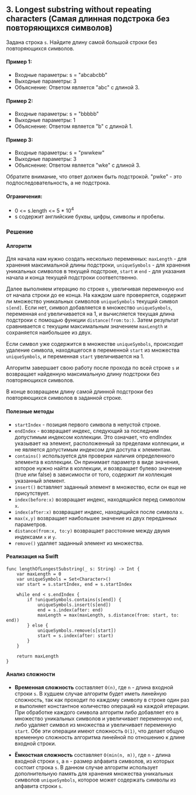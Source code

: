 ## 3. Longest substring without repeating characters (Самая длинная подстрока без повторяющихся символов)

Задана строка `s`. Найдите длину самой большой строки без повторяющихся символов.

#### Пример 1:

- Входные параметры: s = "abcabcbb"
- Выходные параметры: 3
- Объяснение: Ответом является "abc" с длиной 3.

#### Пример 2:

- Входные параметры: s = "bbbbb"
- Выходные параметры: 1
- Объяснение: Ответом является "b" с длиной 1.

#### Пример 3:

- Входные параметры: s = "pwwkew"
- Выходные параметры: 3
- Объяснение: Ответом является "wke" с длиной 3.

Обратите внимание, что ответ должен быть подстрокой. "pwke" - это подпоследовательность, а не подстрока.

#### Ограничения:

- 0 <= s.length <= 5 * 10<sup>4</sup>
- s содержит английские буквы, цифры, символы и пробелы.

### Решение

#### Алгоритм

Для начала нам нужно создать несколько переменных: `maxLength` - для хранения максимальной длины подстроки, `uniqueSymbols` - для хранения уникальных символов в текущей подстроке, `start` и `end` - для указания начала и конца текущей подстроки соответственно.

Далее выполняем итерацию по строке `s`, увеличивая переменную `end` от начала строки до ее конца. На каждом шаге проверяется, содержит ли множество уникальных символов `uniqueSymbols` текущий символ `s[end]`. Если нет, символ добавляется в множество `uniqueSymbols`, переменная `end` увеличивается на 1, и вычисляется текущая длина подстроки с помощью функции `distance(from:to:)`. Затем результат сравнивается с текущим максимальным значением `maxLength` и сохраняется наибольшее из двух.

Если символ уже содержится в множестве `uniqueSymbols`, происходит удаление символа, находящегося в переменной `start` из множества `uniqueSymbols`, и переменная `start` увеличивается на 1.

Алгоритм завершает свою работу после прохода по всей строке `s` и возвращает найденную максимальную длину подстроки без повторяющихся символов.

В конце возвращаем длину самой длинной подстроки без повторяющихся символов в заданной строке.

#### Полезные методы

- `startIndex` - позиция первого символа в непустой строке.
- `endIndex` - возвращает индекс, следующий за последним допустимым индексом коллекции. Это означает, что endIndex указывает на элемент, расположенный за пределами коллекции, и не является допустимым индексом для доступа к элементам.
- `contains()` используется для проверки наличия определенного элемента в коллекции. Он принимает параметр в виде значения, которое нужно найти в коллекции, и возвращает булево значение (true или false) в зависимости от того, содержит ли коллекция указанный элемент.
- `insert()` вставляет заданный элемент в множество, если он еще не присутствует.
- `index(before:x)` возвращает индекс, находящийся перед символом `x`.
- `index(after:x)` возвращает индекс, находящийся после символа `x`.
- `max(x,y)` возвращает наибольшее значение из двух переданных параметров.
- `distance(from:x, to:y)` возвращает расстояние между двумя индексами `x` и `y`.
- `remove()` удаляет заданный элемент из множества.

#### Реализация на Swift

```
func lengthOfLongestSubstring(_ s: String) -> Int {
    var maxLength = 0
    var uniqueSymbols = Set<Character>()
    var start = s.startIndex, end = s.startIndex
    
    while end < s.endIndex {
        if !uniqueSymbols.contains(s[end]) {
            uniqueSymbols.insert(s[end])
            end = s.index(after: end)
            maxLength = max(maxLength, s.distance(from: start, to: end))
        } else {
            uniqueSymbols.remove(s[start])
            start = s.index(after: start)
        }
    }
    
    return maxLength
}
```

#### Анализ сложности

- **Временная сложность** cоставляет `O(n)`, где `n` - длина входной строки `s`. В худшем случае алгоритм будет иметь линейную сложность, так как проходит по каждому символу в строке один раз и выполняет константное количество операций на каждой итерации. При обработке каждого символа алгоритм либо добавляет его в множество уникальных символов и увеличивает переменную `end`, либо удаляет символ из множества и увеличивает переменную `start`. Обе эти операции имеют сложность `O(1)`, что делает общую временную сложность алгоритма линейной по отношению к длине входной строки.

- **Ëмкостная сложность** составляет `O(min(n, m))`, где `n` - длина входной строки `s`, а `m` - размер алфавита символов, из которых состоит строка `s`. В данном случае алгоритм использует дополнительную память для хранения множества уникальных символов `uniqueSymbols`, которое может содержать символы из алфавита строки `s`.